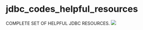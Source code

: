 # jdbc_codes_helpful_resources


COMPLETE SET OF HELPFUL JDBC RESOURCES.
![](http://yourwebsitefirst.com/wp-content/uploads/2017/03/JDBC-Connection-Pooling.jpg)

